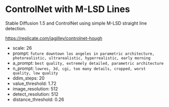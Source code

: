 
# ControlNet with M-LSD Lines

Stable Diffusion 1.5 and ControlNet using simple M-LSD straight line detection.

https://replicate.com/jagilley/controlnet-hough

- scale: 26
- prompt: `future downtown los angeles in parametric architecture, photorealistic, ultrarealistic, hyperrealistic, early morning`
- a_prompt: `best quality, extremely detailed, parametric architecture`
- n_prompt: `lowres, 3d, cgi, too many details, cropped, worst quality, low quality`
- ddim_steps: 20
- value_threshold: 1.72
- image_resolution: 512
- detect_resolution: 512
- distance_threshold: 0.26
